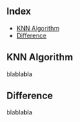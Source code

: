 ## Index
- [KNN Algorithm](#KNN-Algorithm)
- [Difference](#Difference)

## KNN Algorithm
blablabla

## Difference
blablabla

